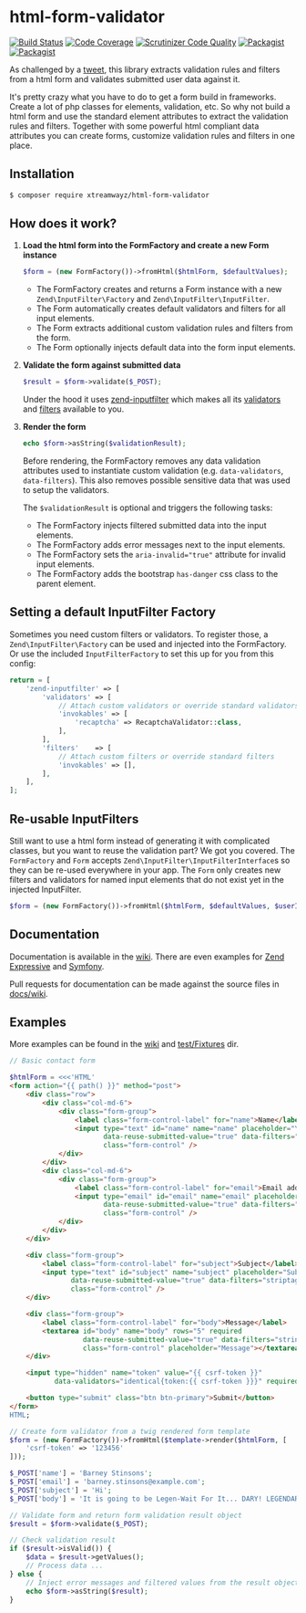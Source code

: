 # html-form-validator

[![Build Status](https://travis-ci.com/xtreamlabs/html-form-validator.svg?branch=master)](https://travis-ci.com/xtreamwayz/html-form-validator)
[![Code Coverage](https://scrutinizer-ci.com/g/xtreamwayz/html-form-validator/badges/coverage.png?b=master)](https://scrutinizer-ci.com/g/xtreamwayz/html-form-validator/?branch=master)
[![Scrutinizer Code Quality](https://scrutinizer-ci.com/g/xtreamwayz/html-form-validator/badges/quality-score.png?b=master)](https://scrutinizer-ci.com/g/xtreamwayz/html-form-validator/?branch=master)
[![Packagist](https://img.shields.io/packagist/v/xtreamwayz/html-form-validator.svg)](https://packagist.org/packages/xtreamwayz/html-form-validator)
[![Packagist](https://img.shields.io/packagist/vpre/xtreamwayz/html-form-validator.svg)](https://packagist.org/packages/xtreamwayz/html-form-validator)

As challenged by a [tweet](https://twitter.com/Ocramius/status/680817040429592576), this library extracts validation
rules and filters from a html form and validates submitted user data against it.

It's pretty crazy what you have to do to get a form build in frameworks. Create a lot of php classes for elements,
validation, etc. So why not build a html form and use the standard element attributes to extract the validation rules
and filters. Together with some powerful html compliant data attributes you can create forms, customize validation
rules and filters in one place.

## Installation

```bash
$ composer require xtreamwayz/html-form-validator
```

## How does it work?

1. **Load the html form into the FormFactory and create a new Form instance**

    ```php
    $form = (new FormFactory())->fromHtml($htmlForm, $defaultValues);
    ```

    - The FormFactory creates and returns a Form instance with a new `Zend\InputFilter\Factory` and
      `Zend\InputFilter\InputFilter`.
    - The Form automatically creates default validators and filters for all input elements.
    - The Form extracts additional custom validation rules and filters from the form.
    - The Form optionally injects default data into the form input elements.

2. **Validate the form against submitted data**

    ```php
    $result = $form->validate($_POST);
    ```

    Under the hood it uses [zend-inputfilter](https://docs.zendframework.com/zend-inputfilter/) which makes all its
    [validators](https://docs.zendframework.com/zend-validator/set/) and
    [filters](https://docs.zendframework.com/zend-filter/standard-filters/) available to you.

3. **Render the form**

    ```php
    echo $form->asString($validationResult);
    ```

    Before rendering, the FormFactory removes any data validation attributes used to instantiate custom validation
    (e.g. `data-validators`, `data-filters`). This also removes possible sensitive data that was used to setup
    the validators.

    The `$validationResult` is optional and triggers the following tasks:
    - The FormFactory injects filtered submitted data into the input elements.
    - The FormFactory adds error messages next to the input elements.
    - The FormFactory sets the `aria-invalid="true"` attribute for invalid input elements.
    - The FormFactory adds the bootstrap `has-danger` css class to the parent element.

## Setting a default InputFilter Factory

Sometimes you need custom filters or validators. To register those, a `Zend\InputFilter\Factory` can be used and
injected into the FormFactory. Or use the included `InputFilterFactory` to set this up for you from this config:

```php
return = [
    'zend-inputfilter' => [
        'validators' => [
            // Attach custom validators or override standard validators
            'invokables' => [
                'recaptcha' => RecaptchaValidator::class,
            ],
        ],
        'filters'    => [
            // Attach custom filters or override standard filters
            'invokables' => [],
        ],
    ],
];
```

## Re-usable InputFilters

Still want to use a html form instead of generating it with complicated classes, but you want to reuse the validation
part? We got you covered. The `FormFactory` and `Form` accepts `Zend\InputFilter\InputFilterInterface`s so they can be
re-used everywhere in your app. The `Form` only creates new filters and validators for named input elements that do not
exist yet in the injected InputFilter.

```php
$form = (new FormFactory())->fromHtml($htmlForm, $defaultValues, $userInputFilter);
```

## Documentation

Documentation is available in the [wiki](https://github.com/xtreamwayz/html-form-validator/wiki). There are even
examples for [Zend Expressive](https://github.com/xtreamwayz/html-form-validator/wiki/Example-Zend-Expressive-Action)
and [Symfony](https://github.com/xtreamwayz/html-form-validator/wiki/Example-Symfony-Action).

Pull requests for documentation can be made against the source files in [docs/wiki](docs/wiki).

## Examples

More examples can be found in the [wiki](https://github.com/xtreamwayz/html-form-validator/wiki) and
[test/Fixtures](https://github.com/xtreamwayz/html-form-validator/tree/master/test/Fixtures) dir.

```php
// Basic contact form

$htmlForm = <<<'HTML'
<form action="{{ path() }}" method="post">
    <div class="row">
        <div class="col-md-6">
            <div class="form-group">
                <label class="form-control-label" for="name">Name</label>
                <input type="text" id="name" name="name" placeholder="Your name" required
                       data-reuse-submitted-value="true" data-filters="striptags|stringtrim"
                       class="form-control" />
            </div>
        </div>
        <div class="col-md-6">
            <div class="form-group">
                <label class="form-control-label" for="email">Email address</label>
                <input type="email" id="email" name="email" placeholder="Your email address" required
                       data-reuse-submitted-value="true" data-filters="striptags|stringtrim"
                       class="form-control" />
            </div>
        </div>
    </div>

    <div class="form-group">
        <label class="form-control-label" for="subject">Subject</label>
        <input type="text" id="subject" name="subject" placeholder="Subject" required
               data-reuse-submitted-value="true" data-filters="striptags|stringtrim"
               class="form-control" />
    </div>

    <div class="form-group">
        <label class="form-control-label" for="body">Message</label>
        <textarea id="body" name="body" rows="5" required
                  data-reuse-submitted-value="true" data-filters="stringtrim"
                  class="form-control" placeholder="Message"></textarea>
    </div>

    <input type="hidden" name="token" value="{{ csrf-token }}"
           data-validators="identical{token:{{ csrf-token }}}" required />

    <button type="submit" class="btn btn-primary">Submit</button>
</form>
HTML;

// Create form validator from a twig rendered form template
$form = (new FormFactory())->fromHtml($template->render($htmlForm, [
    'csrf-token' => '123456'
]));

$_POST['name'] = 'Barney Stinsons';
$_POST['email'] = 'barney.stinsons@example.com';
$_POST['subject'] = 'Hi';
$_POST['body'] = 'It is going to be Legen-Wait For It... DARY! LEGENDARY!';

// Validate form and return form validation result object
$result = $form->validate($_POST);

// Check validation result
if ($result->isValid()) {
    $data = $result->getValues();
    // Process data ...
} else {
    // Inject error messages and filtered values from the result object
    echo $form->asString($result);
}
```
